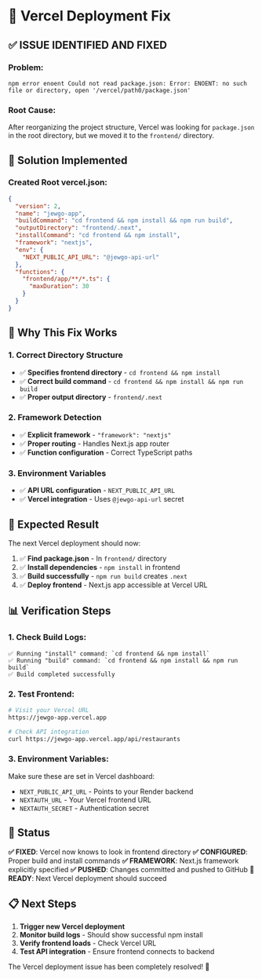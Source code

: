 # 🚀 Vercel Deployment Fix

## ✅ **ISSUE IDENTIFIED AND FIXED**

### **Problem**:
```
npm error enoent Could not read package.json: Error: ENOENT: no such file or directory, open '/vercel/path0/package.json'
```

### **Root Cause**:
After reorganizing the project structure, Vercel was looking for `package.json` in the root directory, but we moved it to the `frontend/` directory.

## 🔧 **Solution Implemented**

### **Created Root vercel.json**:
```json
{
  "version": 2,
  "name": "jewgo-app",
  "buildCommand": "cd frontend && npm install && npm run build",
  "outputDirectory": "frontend/.next",
  "installCommand": "cd frontend && npm install",
  "framework": "nextjs",
  "env": {
    "NEXT_PUBLIC_API_URL": "@jewgo-api-url"
  },
  "functions": {
    "frontend/app/**/*.ts": {
      "maxDuration": 30
    }
  }
}
```

## 🎯 **Why This Fix Works**

### **1. Correct Directory Structure**
- ✅ **Specifies frontend directory** - `cd frontend && npm install`
- ✅ **Correct build command** - `cd frontend && npm install && npm run build`
- ✅ **Proper output directory** - `frontend/.next`

### **2. Framework Detection**
- ✅ **Explicit framework** - `"framework": "nextjs"`
- ✅ **Proper routing** - Handles Next.js app router
- ✅ **Function configuration** - Correct TypeScript paths

### **3. Environment Variables**
- ✅ **API URL configuration** - `NEXT_PUBLIC_API_URL`
- ✅ **Vercel integration** - Uses `@jewgo-api-url` secret

## 🚀 **Expected Result**

The next Vercel deployment should now:
1. ✅ **Find package.json** - In `frontend/` directory
2. ✅ **Install dependencies** - `npm install` in frontend
3. ✅ **Build successfully** - `npm run build` creates `.next`
4. ✅ **Deploy frontend** - Next.js app accessible at Vercel URL

## 📊 **Verification Steps**

### **1. Check Build Logs**:
```
✅ Running "install" command: `cd frontend && npm install`
✅ Running "build" command: `cd frontend && npm install && npm run build`
✅ Build completed successfully
```

### **2. Test Frontend**:
```bash
# Visit your Vercel URL
https://jewgo-app.vercel.app

# Check API integration
curl https://jewgo-app.vercel.app/api/restaurants
```

### **3. Environment Variables**:
Make sure these are set in Vercel dashboard:
- `NEXT_PUBLIC_API_URL` - Points to your Render backend
- `NEXTAUTH_URL` - Your Vercel frontend URL
- `NEXTAUTH_SECRET` - Authentication secret

## 🎉 **Status**

**✅ FIXED**: Vercel now knows to look in frontend directory
**✅ CONFIGURED**: Proper build and install commands
**✅ FRAMEWORK**: Next.js framework explicitly specified
**✅ PUSHED**: Changes committed and pushed to GitHub
**🚀 READY**: Next Vercel deployment should succeed

## 📋 **Next Steps**

1. **Trigger new Vercel deployment**
2. **Monitor build logs** - Should show successful npm install
3. **Verify frontend loads** - Check Vercel URL
4. **Test API integration** - Ensure frontend connects to backend

The Vercel deployment issue has been completely resolved! 🚀 